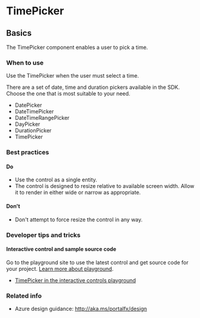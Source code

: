 ﻿# TimePicker

 
<a name="basics"></a>
## Basics
The TimePicker component enables a user to pick a time.



<!-- TODO get an IMAGE to embed here -->

<!-- TODO get an SAMPLE CODE to embed here -->

 
<a name="basics-when-to-use"></a>
### When to use
Use the TimePicker when the user must select a time.

There are a set of date, time and duration pickers available in the SDK.  Choose the one that is most suitable to your need.
* DatePicker
* DateTimePicker
* DateTimeRangePicker
* DayPicker
* DurationPicker
* TimePicker



 
<a name="basics-best-practices"></a>
### Best practices


<a name="basics-best-practices-do"></a>
#### Do

* Use the control as a single entity.
* The control is designed to resize relative to available screen width. Allow it to render in either wide or narrow as appropriate.

<a name="basics-best-practices-don-t"></a>
#### Don&#39;t

* Don't attempt to force resize the control in any way.




 
<a name="basics-developer-tips-and-tricks"></a>
### Developer tips and tricks



<a name="basics-developer-tips-and-tricks-interactive-control-and-sample-source-code"></a>
#### Interactive control and sample source code
Go to the playground site to use the latest control and get source code for your project.  [Learn more about playground](./top-extensions-controls-playground.md).

*  <a href="https://ms.portal.azure.com/?Microsoft_Azure_Playground=true#blade/Microsoft_Azure_Playground/ControlsIndexBlade/TimePicker_create_Playground" target="_blank">TimePicker in the interactive controls playground</a>

 


 
<a name="basics-related-info"></a>
### Related info

* Azure design guidance:  http://aka.ms/portalfx/design



